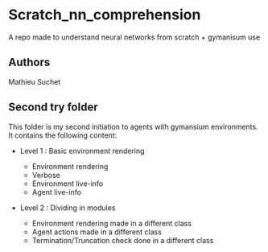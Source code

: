# Scratch_nn_comprehension
A repo made to understand neural networks from scratch + gymanisum use

## Authors 
Mathieu Suchet

## Second try folder
This folder is my second initiation to agents with gymansium environments. It contains the following content:

- Level 1 : Basic environment rendering
  - Environment rendering
  - Verbose
  - Environment live-info
  - Agent live-info
  
- Level 2 : Dividing in modules
   - Environment rendering made in a different class
   - Agent actions made in a different class
   - Termination/Truncation check done in a different class
